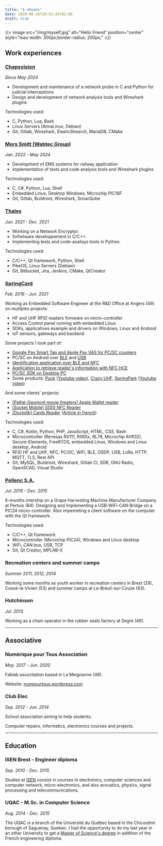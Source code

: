 ```yaml
---
title: "$ whoami"
date: 2020-06-16T10:53:43+02:00
draft: true
---
```


{{< image src="/img/myself.jpg" alt="Hello Friend" position="center" style="max-width: 300px;border-radius: 200px;" >}}

## Work experiences


### [Chapsvision](https://www.chapsvision-cybergov.com/solution/judicial-interception/)

*Since May 2024*

* Development and maintenance of a network probe in C and Python for judicial interceptions
* Design and development of network analysis tools and Wireshark plugins

Technologies used:
* C, Python, Lua, Bash
* Linux Servers (AlmaLinux, Debian)
* Git, Gitlab, Wireshark, ElasticShearch, MariaDB, CMake


### [Mors Smitt (Wabtec Group)](https://www.morssmitt.com/)

*Jan. 2022 - May 2024*

* Development of EMS systems for railway application
* Implementation of tests and code analysis tools and Wireshark plugins

Technologies used:
* C, C#, Python, Lua, Shell
* Embedded Linux, Desktop Windows, Microchip PIC16F
* Git, Gitlab, Buildroot, Wireshark, SonarQube


### [Thales](https://www.thalesgroup.com)

*Jun. 2021 - Dec. 2021*

* Working on a Network Encryptor.
* Sofwtware developpement in C/C++.
* Implementing tests and code-analisys tools in Python.

Technologies used:
* C/C++, Qt framework, Python, Shell
* PikeOS, Linux Servers (Debian)
* Git, Bitbucket, Jira, Jenkins, CMake, QtCreator


### [SpringCard](https://springcard.com)

*Feb. 2016 - Jun. 2021*

Working as Embedded Software Engineer at the R&D Office at Angers (49) on mutilples projects:

* HF and UHF RFID readers firmware on micro-controller
* Access Control panel running with embedded Linux
* SDKs, applicatives example and drivers on Windows, Linux and Android
* IoT sensors, gateways and backend

Some projects I took part of:

* [Google Pay Smart Tap and Apple Pay VAS for PC/SC couplers](https://github.com/springcard/springcard.pcsc-vas.sdk)
* PC/SC on Android over [BLE](https://play.google.com/store/apps/details?id=com.springcard.pcsclike_sample_ble) and [USB](https://play.google.com/store/apps/details?id=com.springcard.pcsclike_sample_usb)
* [Identification application over BLE and NFC](https://www.springcard.com/uploads/pub/%5BCFS15214-150519%5D_Plaquette_SpringBlue_(fr).pdf)
* [Application to retrieve reader's information with NFC HCE](https://play.google.com/store/apps/details?id=com.springcard.colorado)
* [PC/SC SDK on Desktop PC](https://github.com/springcard/springcard.pcsc.sdk)
* Some products: [Puck](https://www.springcard.com/en/products/puck-base) ([Youtube video](https://www.youtube.com/watch?v=V82JRSjpwoY)), [Crazy UHF](https://staging.springcard.com/en/products/crazy-uhf), [SpringPark](https://www.springcard.com/en/products/springpark) ([Youtube video](https://www.youtube.com/watch?v=gjqYXhxc4Tg))

And some clients' projects:
* [[Pathé-Gaumont movie theaters] Apple Wallet reader](https://www.cinemaspathegaumont.com/actualites/apple-pay)
* [[Socket Mobile] S550 NFC Reader](https://www.socketmobile.com/products/s550)
* [[Doctolib] Cards Reader](https://www.springcard.com/en/blog/news/how-springcard-was-able-to-support-afcare-and-doctolib-in-a-mobility-solution-for-healthcare-professionals) ([Article in french](https://info.doctolib.fr/doctolib-lecteur/))

Technologies used:
* C, C#, Kotlin, Python, PHP, JavaScript, HTML, CSS, Bash
* Microcontroller (Renesas RX111, RX65x, RL78, Microchip AVR32), Secure-Elements, FreeRTOS, embedded Linux, Windows and Linux desktop, Android
* RFID HF and UHF, NFC, PC/SC, WiFi, BLE, OSDP, USB, LoRa, HTTP, MQTT, TLS, Rest API
* Git, MySQL, Buildroot, Wireshark, Gitlab CI, SDR, GNU Radio, OpenSCAD, Visual Studio


### [Pellenc S.A.](https://www.pellenc.com/)

*Jul. 2015 - Dec. 2015*

6-months intership on a Grape Harvesting Machine Manufacturer Company at Pertuis (84). 
Designing and Implementing a USB-WiFi-CAN Bridge on a PIC24 micro-controller.
Also impemeting a client software on the computer with the Qt framework.

Technologies used:
* C/C++, Qt framework
* Microcontroller (Microchip PIC24), Windows and Linux desktop
* WiFi, CAN bus, USB, TCP
* Git, Qt Creator, MPLAB-X



### Recreation centers and summer camps

*Summer 2011, 2012, 2014*

Working some months as youth worker in recreation centers in Brest (29), Cossé-le-Vivien (53) and summer camps at Le-Breuil-sur-Couze (63).


### Hutchinson

*Jul. 2013*

Working as a chain operator in the rubber seals factory at Segré (49).


---

## Associative

### Numérique pour Tous Association

*May. 2017 - Jun. 2020*

Fablab assoctiation based in La Meignanne (49).

Website: [numpourtous.wordpress.com](https://numpourtous.wordpress.com/)

### Club Elec

*Sep. 2012 - Jun. 2014*

School association aiming to help students.

Computer repairs, informatics, electronics courses and projects.

---

## Education

### ISEN Brest - Engineer diploma

*Sep. 2010 - Dec. 2015*

Studies at [ISEN](https://www.isen.fr/) consist in courses in electronics, computer sciences and computer network, micro-electronics, and also acoustics, physics, signal processing and telecommunications.


### UQAC - M.Sc. in Computer Science

*Aug. 2014 - Dec. 2015*

The UQAC is a branch of the Université du Québec based in the Chicoutimi borough of Saguenay, Quebec. 
I had the opportunity to do my last year in an other University to get a [Master of Science's degree](http://www.uqac.ca/programme/3037/) in addition of the French engineering diploma.